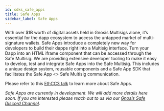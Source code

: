 ```yaml
---
id: sdks_safe_apps
title: Safe Apps
sidebar_label: Safe Apps
---
```


With over $1B worth of digital assets held in Gnosis Multisigs alone, it’s essential for the dapp ecosystem to access the untapped market of multi-signature wallets. Safe Apps introduce a completely new way for developers to build their dapps right into a Multisig interface. Turn your Dapp into an HTML iframe component that can be accessed through the Safe Multisig. We are providing extensive developer tooling to make it easy to develop, test and integrate Safe Apps into the Safe Multisig. This includes a unique design system, reusable components and a Safe App SDK that facilitates the Safe App <> Safe Multisig communication.

Please refer to this [EthCC3 talk](https://www.youtube.com/watch?v=1GirpNHZPJM) to learn more about Safe Apps.

_Safe Apps are currently in development. We will add more details here soon. If you are interested please reach out to us via our [Gnosis Safe Discord Channel](https://discord.gg/FPMRAwK)._
